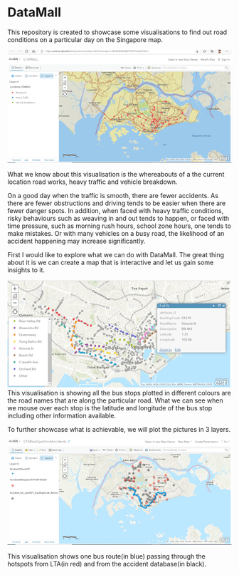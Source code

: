 # DataMall

This repository is created to showcase some visualisations to find out road conditions on a particular day on the Singapore map.

<img src=pictures/VisualisationMap.png>

What we know about this visualisation is the whereabouts of a the current location road works, heavy traffic and vehicle breakdown. 

On a good day when the traffic is smooth, there are fewer accidents. As there are fewer obstructions and driving tends to be easier when there are fewer danger spots. In addition, when faced with heavy traffic conditions, risky behaviours such as weaving in and out tends to happen, or faced with time pressure, such as morning rush hours, school zone hours, one tends to make mistakes. Or with many vehicles on a busy road, the likelihood of an accident happening may increase significantly.

First I would like to explore what we can do with DataMall. The great thing about it is we can create a map that is interactive and let us gain some insights to it.

<img src=pictures/MapOfBusStop.png>
This visualisation is showing all the bus stops plotted in different colours are the road names that are along the particular road. What we can see when we mouse over each stop is the latitude and longitude of the bus stop including other information available.

To further showcase what is achievable, we will  plot the pictures in 3 layers.

<img src=pictures/PlotArcGIS3Layers.png>

This visualisation shows one bus route(in blue) passing through the hotspots from LTA(in red) and from the accident database(in black).



